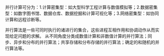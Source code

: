 并行计算可分为：1.计算密集型：如大型科学工程计算与数值模拟等；2.数据密集型：如数字图书馆、数据仓库、数据挖掘和计算可视化等；3.网络密集型：如协同计算和远程诊断等。


并行算法是一些可同时执行的诸进行的集合，这些进程互相作用和协调动作从而实现给定问题的求解。
从不同角度分类成数值计算和非数值计算的并行算法；同步、异步和分布的并行算法；共享存储和分布存储的并行算法；确定的和随机的并行算法等。
